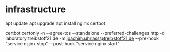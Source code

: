 # infrastructure

apt update
apt upgrade
apt install nginx certbot

certbot certonly -n --agree-tos --standalone --preferred-challenges http -d laboratory.treibstoff21.de -m joachim.uhrlass@treibstoff21.de --pre-hook "service nginx stop" --post-hook "service nginx start"

